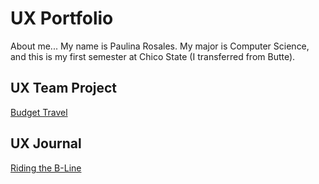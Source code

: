 # UX Portfolio


About me...
My name is Paulina Rosales. My major is Computer Science, and this is my first semester at Chico State (I transferred from Butte).

## UX Team Project

[Budget Travel](https://chicostate.github.io/UX-BudgetTravel/)


## UX Journal

[Riding the B-Line](j01/)
